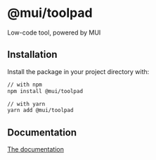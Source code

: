 # @mui/toolpad

Low-code tool, powered by MUI

## Installation

Install the package in your project directory with:

```bash
// with npm
npm install @mui/toolpad

// with yarn
yarn add @mui/toolpad
```

## Documentation

[The documentation](./docs)
